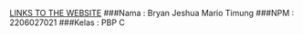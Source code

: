 [LINKS TO THE WEBSITE](https://jeshuamart.adaptable.app/main/)
###Nama    : Bryan Jeshua Mario Timung
###NPM     : 2206027021 
###Kelas   : PBP C
